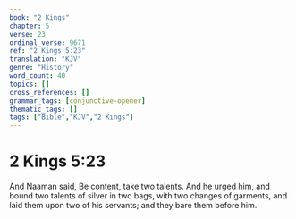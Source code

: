 ```yaml
---
book: "2 Kings"
chapter: 5
verse: 23
ordinal_verse: 9671
ref: "2 Kings 5:23"
translation: "KJV"
genre: "History"
word_count: 40
topics: []
cross_references: []
grammar_tags: [conjunctive-opener]
thematic_tags: []
tags: ["Bible","KJV","2 Kings"]
---
```


# 2 Kings 5:23

And Naaman said, Be content, take two talents. And he urged him, and bound two talents of silver in two bags, with two changes of garments, and laid them upon two of his servants; and they bare them before him.
